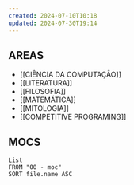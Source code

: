 ```yaml
---
created: 2024-07-10T10:18
updated: 2024-07-30T19:14
---
```

## AREAS
- [[CIÊNCIA DA COMPUTAÇÃO]]
- [[LITERATURA]]
- [[FILOSOFIA]]
- [[MATEMÁTICA]]
- [[MITOLOGIA]]
- [[COMPETITIVE PROGRAMING]]
## MOCS
```dataview
List
FROM "00 - moc"
SORT file.name ASC
```
